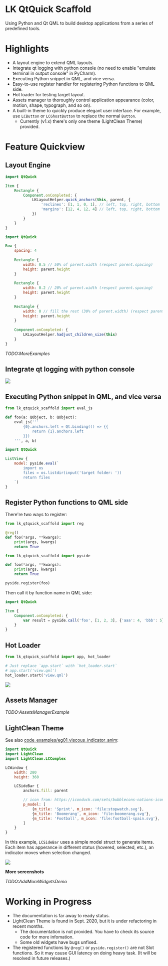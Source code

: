 # LK QtQuick Scaffold

Using Python and Qt QML to build desktop applications from a series of
predefined tools.

# Highlights

- A layout engine to extend QML layouts.
- Integrate qt logging with python console (no need to enable "emulate terminal
  in output console" in PyCharm).
- Executing Python snippet in QML, and vice versa.
- Easy-to-use register handler for registering Python functions to QML side.
- Hot loader for testing target layout.
- Assets manager to thoroughly control application appearance (color, motion,
  shape, typograph, and so on).
- A built-in theme to quickly produce elegant user interface. For example,
  use `LCButton` or `LCGhostButton` to replace the normal `Button`.
    - Currently (v1.x) there's only one theme (LightClean Theme) provided.

# Feature Quickview

## Layout Engine

```qml
import QtQuick

Item {
    Rectangle {
        Component.onCompleted: {
            LKLayoutHelper.quick_anchors(this, parent, {
                'reclines': [1, 1, 0, 1], // left, top, right, bottom
                'margins': [12, 4, 12, 4] // left, top, right, bottom
            })
        }
    }
}
```

```qml
import QtQuick

Row {
    spacing: 4
    
    Rectangle {
        width: 0.5 // 50% of parent.width (respect parent.spacing)
        height: parent.height
    }
    
    Rectangle {
        width: 0.2 // 20% of parent.width (respect parent.spacing)
        height: parent.height
    }
    
    Rectangle {
        width: 0 // fill the rest (30% of parent.width) (respect parent.spacing)
        height: parent.height
    }
    
    Component.onCompleted: {
        LKLayoutHelper.hadjust_children_size(this)
    }
}
```

*TODO:MoreExamples*

## Integrate qt logging with python console

![](./.assets/20211024201434.png)

## Executing Python snippet in QML, and vice versa

```python
from lk_qtquick_scaffold import eval_js

def foo(a: QObject, b: QObject):
    eval_js('''
        {0}.anchors.left = Qt.binding(() => {{
            return {1}.anchors.left
        }})
    ''', a, b)
```

```qml
import QtQuick

ListView {
    model: pyside.eval(`
        import os
        files = os.listdir(input('target folder: '))
        return files
    `)
}
```

## Register Python functions to QML side

There're two ways to register:

```python
from lk_qtquick_scaffold import reg

@reg()
def foo(*args, **kwargs):
    print(args, kwargs)
    return True
```

```python
from lk_qtquick_scaffold import pyside

def foo(*args, **kwargs):
    print(args, kwargs)
    return True

pyside.register(foo)
```

Then call it by function name in QML side:

```qml
import QtQuick

Item {
    Component.onCompleted: {
        var result = pyside.call('foo', [1, 2, 3], {'aaa': 4, 'bbb': 5})
    }
}
```

## Hot Loader

```python
from lk_qtquick_scaffold import app, hot_loader

# Just replace `app.start` with `hot_loader.start`
# app.start('view.qml')
hot_loader.start('view.qml')
```

![](.assets/20211024203352.png)

## Assets Manager

*TODO:AssetsManagerExample*

## LightClean Theme

See
also [code_examples/eg01_viscous_indicator_anim](code_examples/animations/eg01_viscous_indicator_anim/view.qml):

```qml
import QtQuick
import LightClean
import LightClean.LCComplex

LCWindow {
    width: 280
    height: 360

    LCSideBar {
        anchors.fill: parent

        // icon from: https://iconduck.com/sets/bubblecons-nations-icon-set
        p_model: [
            {m_title: 'Sprint', m_icon: 'file:stopwatch.svg'},
            {m_title: 'Boomerang', m_icon: 'file:boomerang.svg'},
            {m_title: 'Football', m_icon: 'file:football-spain.svg'},
        ]
    }
}
```

In this example, `LCSideBar` uses a simple model struct to generate items. Each
item has apperance in different status (hovered, selected, etc.), an indicator
moves when selection changed.

![](gallery/widgets_demo/viscous-indicator-anim.gif)

**More screenshots**

*TODO:AddMoreWidgetsDemo*

# Working in Progress

- The documentation is far away to ready status.
- LightClean Theme is found in Sept. 2020, but it is under refactoring in recent
  months.
    - The documentation is not provided. You have to check its source code for
      more infomation.
    - Some old widgets have bugs unfixed.
- The registered functions by `@reg()` or `pyside.register()` are not Slot
  functions. So it may cause GUI latency on doing heavy task. (It will be
  resolved in future releases.)
